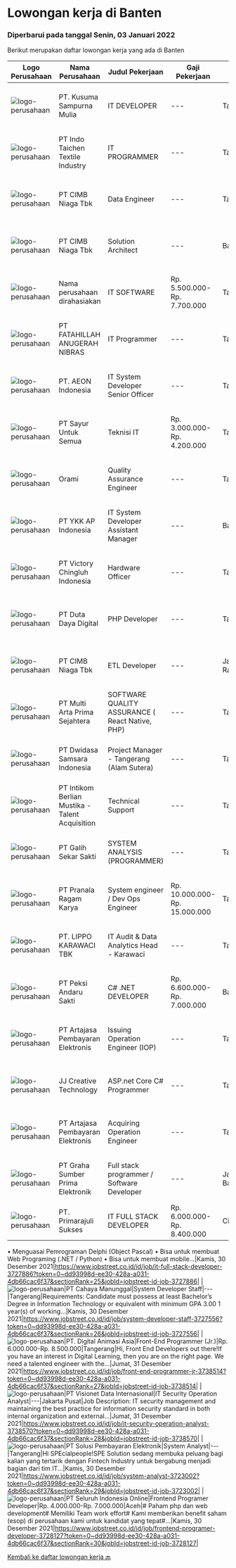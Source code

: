 
  # Lowongan kerja di Banten

  ### Diperbarui pada tanggal Senin, 03 Januari 2022

  Berikut merupakan daftar lowongan kerja yang ada di Banten

  |Logo Perusahaan | Nama Perusahaan | Judul Pekerjaan | Gaji Pekerjaan | Lokasi | Deskripsi | Tanggal diunggah | Pranala |
  | -------------- | --------------- | --------------- | --------- | --------- | -------------- | ------- | ----------- |
  |![logo-perusahaan](https://image-service-cdn.seek.com.au/045fcb8e11e0ab78ef87a22041b17033f8032dde/ee4dce1061f3f616224767ad58cb2fc751b8d2dc)|PT. Kusuma Sampurna Mulia|IT DEVELOPER|---|Tangerang|Tanggung Jawab Utama : Mengelola dan menangani pengembangan website/mobile apps, dan update teknologi terbaru. Membuat kerangka kerja/framework dan...|Minggu, 02 Januari 2022|https://www.jobstreet.co.id/id/job/it-developer-3731619?token=0~dd93998d-ee30-428a-a031-4db66cac6f37&sectionRank=1&jobId=jobstreet-id-job-3731619|
|![logo-perusahaan](https://image-service-cdn.seek.com.au/d27468ae5533bc19b08e389f88f1a7f2e90a1596/ee4dce1061f3f616224767ad58cb2fc751b8d2dc)|PT Indo Taichen Textile Industry|IT PROGRAMMER|---|Tangerang|Jobdesc: Handle Full Stack develop to department request Develop, maintain and support web application existing &amp; new project Create a web...|Senin, 03 Januari 2022|https://www.jobstreet.co.id/id/job/it-programmer-3738995?token=0~dd93998d-ee30-428a-a031-4db66cac6f37&sectionRank=2&jobId=jobstreet-id-job-3738995|
|![logo-perusahaan](https://image-service-cdn.seek.com.au/2c6f6f12cb15b08239744ca7630b97fee07e84ce/ee4dce1061f3f616224767ad58cb2fc751b8d2dc)|PT CIMB Niaga Tbk|Data Engineer|---|Tangerang|Job Description:  Perform application system development related to Realtime Engine System, Big Data, Kafka, CDC, &amp; Abinitio Platform Ensure that...|Minggu, 02 Januari 2022|https://www.jobstreet.co.id/id/job/data-engineer-3732394?token=0~dd93998d-ee30-428a-a031-4db66cac6f37&sectionRank=3&jobId=jobstreet-id-job-3732394|
|![logo-perusahaan](https://image-service-cdn.seek.com.au/2c6f6f12cb15b08239744ca7630b97fee07e84ce/ee4dce1061f3f616224767ad58cb2fc751b8d2dc)|PT CIMB Niaga Tbk|Solution Architect|---|Banten|Roles &amp; Responsibilities: Analyze IT Project and giving advise for the best IT Solution based on requirements, budget and timeline Produce high...|Minggu, 02 Januari 2022|https://www.jobstreet.co.id/id/job/solution-architect-3732397?token=0~dd93998d-ee30-428a-a031-4db66cac6f37&sectionRank=4&jobId=jobstreet-id-job-3732397|
|![logo-perusahaan](https://us.123rf.com/450wm/pavelstasevich/pavelstasevich1811/pavelstasevich181101027/112815900-stock-vector-no-image-available-icon-flat-vector.jpg?ver=6)|Nama perusahaan dirahasiakan|IT SOFTWARE|Rp. 5.500.000-Rp. 7.700.000|Tangerang|Job desc: Able to develop new standards for developments when needed to reduce bugs and to proactively prevent bugs Creates automated scripts to test...|Jumat, 31 Desember 2021|https://www.jobstreet.co.id/id/job/it-software-3724169?token=0~dd93998d-ee30-428a-a031-4db66cac6f37&sectionRank=5&jobId=jobstreet-id-job-3724169|
|![logo-perusahaan](https://image-service-cdn.seek.com.au/ae94e3b41632c59bb558255047fa50596172df4b/ee4dce1061f3f616224767ad58cb2fc751b8d2dc)|PT FATAHILLAH ANUGERAH NIBRAS|IT Programmer|---|Tangerang|Requirement: Possessed at least Bachelor Degree of Information Technology Have at least 2 years experience as Programmer Have experience in developing...|Sabtu, 01 Januari 2022|https://www.jobstreet.co.id/id/job/it-programmer-3731010?token=0~dd93998d-ee30-428a-a031-4db66cac6f37&sectionRank=6&jobId=jobstreet-id-job-3731010|
|![logo-perusahaan](https://image-service-cdn.seek.com.au/70da9ce50f262e3c42ef7920a0d4297647ee2c10/ee4dce1061f3f616224767ad58cb2fc751b8d2dc)|PT. AEON Indonesia|IT System Developer Senior Officer|---|Tangerang|Qualification Bachelor's degree in computer science or information technology, or equivalent experience 2 years experience working with information...|Jumat, 31 Desember 2021|https://www.jobstreet.co.id/id/job/it-system-developer-senior-officer-3729295?token=0~dd93998d-ee30-428a-a031-4db66cac6f37&sectionRank=7&jobId=jobstreet-id-job-3729295|
|![logo-perusahaan](https://image-service-cdn.seek.com.au/3a36cee411b97c1e63eadd3c496e1e5db121e954/ee4dce1061f3f616224767ad58cb2fc751b8d2dc)|PT Sayur Untuk Semua|Teknisi IT|Rp. 3.000.000-Rp. 4.200.000|Tangerang|Deskripsi Kerja antara lain sebagai berikut, Melakukan maintanance All Equipment IT (Hardware &amp; Software) Bertugas untuk Instalansi Equipment Baru...|Kamis, 30 Desember 2021|https://www.jobstreet.co.id/id/job/teknisi-it-3737031?token=0~dd93998d-ee30-428a-a031-4db66cac6f37&sectionRank=8&jobId=jobstreet-id-job-3737031|
|![logo-perusahaan](https://image-service-cdn.seek.com.au/5665bd4fde839b0909a79c4061baca3eb4f22607/ee4dce1061f3f616224767ad58cb2fc751b8d2dc)|Orami|Quality Assurance Engineer|---|Tangerang|Responsibilities: Perform adequate testing of the team's application development work Create automated tests for web applications &amp; APIs...|Minggu, 02 Januari 2022|https://www.jobstreet.co.id/id/job/quality-assurance-engineer-3731444?token=0~dd93998d-ee30-428a-a031-4db66cac6f37&sectionRank=9&jobId=jobstreet-id-job-3731444|
|![logo-perusahaan](https://image-service-cdn.seek.com.au/137f7e23693c887f29135f9a0b3432e715df6933/ee4dce1061f3f616224767ad58cb2fc751b8d2dc)|PT YKK AP Indonesia|IT System Developer Assistant Manager|---|Banten|JOB REQUIREMENTS Having an experience minimum 3 years in the same position is mandatory Having knowledge and well-experienced in SDLC (System...|Kamis, 30 Desember 2021|https://www.jobstreet.co.id/id/job/it-system-developer-assistant-manager-3727944?token=0~dd93998d-ee30-428a-a031-4db66cac6f37&sectionRank=10&jobId=jobstreet-id-job-3727944|
|![logo-perusahaan](https://image-service-cdn.seek.com.au/d9e01f371e126c3db29d41ca7339e0d04857722e/ee4dce1061f3f616224767ad58cb2fc751b8d2dc)|PT Victory Chingluh Indonesia|Hardware Officer|---|Tangerang|Job OverviewPerform computer, network, and telephone maintenance to keep them working properlyResponsibilities and Duties Installing computer networks...|Kamis, 30 Desember 2021|https://www.jobstreet.co.id/id/job/hardware-officer-3736728?token=0~dd93998d-ee30-428a-a031-4db66cac6f37&sectionRank=11&jobId=jobstreet-id-job-3736728|
|![logo-perusahaan](https://image-service-cdn.seek.com.au/37f4b10d9e280f6584590c1587ef913ae87be15d/ee4dce1061f3f616224767ad58cb2fc751b8d2dc)|PT Duta Daya Digital|PHP Developer|---|Tangerang|Crewdible is an Indonesia-based Startup company, focusing on online fulfillment services. Since 2017, Crewdible has provided multi-channel fulfillment...|Jumat, 31 Desember 2021|https://www.jobstreet.co.id/id/job/php-developer-3738469?token=0~dd93998d-ee30-428a-a031-4db66cac6f37&sectionRank=12&jobId=jobstreet-id-job-3738469|
|![logo-perusahaan](https://image-service-cdn.seek.com.au/2c6f6f12cb15b08239744ca7630b97fee07e84ce/ee4dce1061f3f616224767ad58cb2fc751b8d2dc)|PT CIMB Niaga Tbk|ETL Developer|---|Jakarta Raya|Job Descriptions: Develops, enhances, debugs, supports, maintains and tests software applications that support business units or supporting functions....|Minggu, 02 Januari 2022|https://www.jobstreet.co.id/id/job/etl-developer-3732388?token=0~dd93998d-ee30-428a-a031-4db66cac6f37&sectionRank=13&jobId=jobstreet-id-job-3732388|
|![logo-perusahaan](https://image-service-cdn.seek.com.au/b44c3829bae9a530d5067d865bd6abd746c44067/ee4dce1061f3f616224767ad58cb2fc751b8d2dc)|PT Multi Arta Prima Sejahtera|SOFTWARE QUALITY ASSURANCE ( React Native, PHP)|---|Tangerang|SOFTWARE QUALITY ASSURANCE (PHP &amp; React Native)Qualifications: Ability in PHP language Familiar with Unit test DevOps skill is a plus Self-learner...|Senin, 03 Januari 2022|https://www.jobstreet.co.id/id/job/software-quality-assurance-react-native-php-3739113?token=0~dd93998d-ee30-428a-a031-4db66cac6f37&sectionRank=14&jobId=jobstreet-id-job-3739113|
|![logo-perusahaan](https://image-service-cdn.seek.com.au/77471787a9c51ee5351e92362a66618d0b70b4d3/ee4dce1061f3f616224767ad58cb2fc751b8d2dc)|PT Dwidasa Samsara Indonesia|Project Manager - Tangerang (Alam Sutera)|---|Tangerang|Job Description:  Plan the project Define the scope of the project in collaboration with senior management Create a detailed work plan which...|Jumat, 31 Desember 2021|https://www.jobstreet.co.id/id/job/project-manager-tangerang-alam-sutera-3738407?token=0~dd93998d-ee30-428a-a031-4db66cac6f37&sectionRank=15&jobId=jobstreet-id-job-3738407|
|![logo-perusahaan](https://image-service-cdn.seek.com.au/a5ed087c91d94dac0c755515ba2459975f37a3de/ee4dce1061f3f616224767ad58cb2fc751b8d2dc)|PT Intikom Berlian Mustika - Talent Acquisition|Technical Support|---|Tangerang|Candidate must possess at least Diploma, Bachelor's Degree in Computer Science/Information Technology or equivalent. At least 3 Year(s) of working...|Rabu, 29 Desember 2021|https://www.jobstreet.co.id/id/job/technical-support-3736326?token=0~dd93998d-ee30-428a-a031-4db66cac6f37&sectionRank=16&jobId=jobstreet-id-job-3736326|
|![logo-perusahaan](https://image-service-cdn.seek.com.au/fca2de65d69d1fdd1ffd673d075eb7eac1ba075d/ee4dce1061f3f616224767ad58cb2fc751b8d2dc)|PT Galih Sekar Sakti|SYSTEM ANALYSIS (PROGRAMMER)|---|Tangerang|Persyaratan:1.        Pendidikan S1 Komputer Akuntansi2.        Usia Maksimal 28 Tahun3.        Fresh Graduate atau Berpengalaman 1 Tahun &amp;...|Jumat, 31 Desember 2021|https://www.jobstreet.co.id/id/job/system-analysis-programmer-3729509?token=0~dd93998d-ee30-428a-a031-4db66cac6f37&sectionRank=17&jobId=jobstreet-id-job-3729509|
|![logo-perusahaan](https://image-service-cdn.seek.com.au/96868915a712bdce9a839af10d064420ae49947f/ee4dce1061f3f616224767ad58cb2fc751b8d2dc)|PT Pranala Ragam Karya|System engineer / Dev Ops Engineer|Rp. 10.000.000-Rp. 15.000.000|Tangerang|Exposure to security concepts, best practices and policies for cloud-based deployments Understanding of database design and implementation Familiarity...|Jumat, 31 Desember 2021|https://www.jobstreet.co.id/id/job/system-engineer-dev-ops-engineer-3730021?token=0~dd93998d-ee30-428a-a031-4db66cac6f37&sectionRank=18&jobId=jobstreet-id-job-3730021|
|![logo-perusahaan](https://image-service-cdn.seek.com.au/36d1f72dfe2eaecadca52d4fcd4d598e74393d61/ee4dce1061f3f616224767ad58cb2fc751b8d2dc)|PT. LIPPO KARAWACI TBK|IT Audit & Data Analytics Head - Karawaci|---|Tangerang|This role will lead IT Audit team to perform IT Risk Assessments and audit on IT general control, IT application control, IT Security &amp; Governance...|Kamis, 30 Desember 2021|https://www.jobstreet.co.id/id/job/it-audit-data-analytics-head-karawaci-3737367?token=0~dd93998d-ee30-428a-a031-4db66cac6f37&sectionRank=19&jobId=jobstreet-id-job-3737367|
|![logo-perusahaan](https://image-service-cdn.seek.com.au/b1b9dc56cca4b138ed6392e15f014974b4fb7671/ee4dce1061f3f616224767ad58cb2fc751b8d2dc)|PT Peksi Andaru Sakti|C# .NET DEVELOPER|Rp. 6.600.000-Rp. 7.000.000|Banten|Kualifikasi : Pendidikan : Diploma, Gelar Sarjana di Teknik (Komputer/Telekomunikasi), Ilmu Komputer/Teknologi Informasi, Seni/Desain/Multimedia...|Minggu, 02 Januari 2022|https://www.jobstreet.co.id/id/job/c-net-developer-3725879?token=0~dd93998d-ee30-428a-a031-4db66cac6f37&sectionRank=20&jobId=jobstreet-id-job-3725879|
|![logo-perusahaan](https://image-service-cdn.seek.com.au/55aded1287383eeeb6207d2664b4836add413aaf/ee4dce1061f3f616224767ad58cb2fc751b8d2dc)|PT Artajasa Pembayaran Elektronis|Issuing Operation Engineer (IOP)|---|Tangerang|Melaksanakan penyediaan informasi teknis terkait spesifikasi produk, perangkat produksi, migrasi dan sertifikasi produk Pelaksanaan support pasca...|Kamis, 30 Desember 2021|https://www.jobstreet.co.id/id/job/issuing-operation-engineer-iop-3727791?token=0~dd93998d-ee30-428a-a031-4db66cac6f37&sectionRank=21&jobId=jobstreet-id-job-3727791|
|![logo-perusahaan](https://image-service-cdn.seek.com.au/c268df7940117025a87484bdc085ef5e08913a49/ee4dce1061f3f616224767ad58cb2fc751b8d2dc)|JJ Creative Technology|ASP.net Core C# Programmer|---|Tangerang|Persyaratan: Familliar dengan ASP.Net Core dan C#. Familiar menggunakan MSSQL. Javascript, React JS, node JS, Socket.IO / Websocket adalah nilai...|Sabtu, 01 Januari 2022|https://www.jobstreet.co.id/id/job/asp-net-core-c-programmer-3724033?token=0~dd93998d-ee30-428a-a031-4db66cac6f37&sectionRank=22&jobId=jobstreet-id-job-3724033|
|![logo-perusahaan](https://image-service-cdn.seek.com.au/55aded1287383eeeb6207d2664b4836add413aaf/ee4dce1061f3f616224767ad58cb2fc751b8d2dc)|PT Artajasa Pembayaran Elektronis|Acquiring Operation Engineer|---|Tangerang|Melaksanakan penyediaan informasi teknis terkait spesifikasi produk, perangkat produksi, migrasi dan sertifikasi produk Pelaksanaan support pasca...|Kamis, 30 Desember 2021|https://www.jobstreet.co.id/id/job/acquiring-operation-engineer-3727788?token=0~dd93998d-ee30-428a-a031-4db66cac6f37&sectionRank=23&jobId=jobstreet-id-job-3727788|
|![logo-perusahaan](https://image-service-cdn.seek.com.au/3a322ec71c6712de8048c6470391a42f421ebeb4/ee4dce1061f3f616224767ad58cb2fc751b8d2dc)|PT Graha Sumber Prima Elektronik|Full stack programmer / Software Developer|---|Jakarta Barat|Qualification: Degree in Computer Science and other related. Programming Language: a. Javascript/PHP (Laravel is highly preferable)b. Java, Python...|Jumat, 31 Desember 2021|https://www.jobstreet.co.id/id/job/full-stack-programmer-software-developer-3729289?token=0~dd93998d-ee30-428a-a031-4db66cac6f37&sectionRank=24&jobId=jobstreet-id-job-3729289|
|![logo-perusahaan](https://image-service-cdn.seek.com.au/d5459a97051dadc304d71437828fb7a4f08e2eb8/ee4dce1061f3f616224767ad58cb2fc751b8d2dc)|PT. Primarajuli Sukses|IT FULL STACK DEVELOPER|Rp. 6.000.000-Rp. 8.400.000|Cikupa|• Pengkodean
• Menguasai Pemrograman Delphi (Object Pascal)
• Bisa untuk membuat Web Programing (.NET / Python) 
• Bisa untuk membuat mobile...|Kamis, 30 Desember 2021|https://www.jobstreet.co.id/id/job/it-full-stack-developer-3727886?token=0~dd93998d-ee30-428a-a031-4db66cac6f37&sectionRank=25&jobId=jobstreet-id-job-3727886|
|![logo-perusahaan](https://image-service-cdn.seek.com.au/7aa6b310235b9fb1061ddb8ea76341088d18de07/ee4dce1061f3f616224767ad58cb2fc751b8d2dc)|PT Cahaya Manunggal|System Developer Staff|---|Tangerang|Requirements: Candidate must possess at least Bachelor’s Degree in Information Technology or equivalent with minimum GPA 3.00 1 year(s) of working...|Kamis, 30 Desember 2021|https://www.jobstreet.co.id/id/job/system-developer-staff-3727556?token=0~dd93998d-ee30-428a-a031-4db66cac6f37&sectionRank=26&jobId=jobstreet-id-job-3727556|
|![logo-perusahaan](https://image-service-cdn.seek.com.au/f361b780bbbab0e27ba721f469fa9b8e9f343f28/ee4dce1061f3f616224767ad58cb2fc751b8d2dc)|PT. Digital Animasi Asia|Front-End Programmer (Jr.)|Rp. 6.000.000-Rp. 8.500.000|Tangerang|Hi, Front End Developers out there!If you have an interest in Digital Learning, then you are on the right page. We need a talented engineer with the...|Jumat, 31 Desember 2021|https://www.jobstreet.co.id/id/job/front-end-programmer-jr-3738514?token=0~dd93998d-ee30-428a-a031-4db66cac6f37&sectionRank=27&jobId=jobstreet-id-job-3738514|
|![logo-perusahaan](https://image-service-cdn.seek.com.au/7f00c3c4cf081180aeede06da509ec826da9430b/ee4dce1061f3f616224767ad58cb2fc751b8d2dc)|PT Visionet Data Internasional|IT Security Operation Analyst|---|Jakarta Pusat|Job Description: IT security management and maintaining the best practice for information security standard in both internal organization and external...|Jumat, 31 Desember 2021|https://www.jobstreet.co.id/id/job/it-security-operation-analyst-3738570?token=0~dd93998d-ee30-428a-a031-4db66cac6f37&sectionRank=28&jobId=jobstreet-id-job-3738570|
|![logo-perusahaan](https://image-service-cdn.seek.com.au/0401c56e928487d2f29123172ea6acb5d2a335c6/ee4dce1061f3f616224767ad58cb2fc751b8d2dc)|PT Solusi Pembayaran Elektronik|System Analyst|---|Tangerang|Hi SPEcialpeople!SPE Solution sedang membuka peluang bagi kalian yang tertarik dengan Fintech Industry untuk bergabung menjadi bagian dari tim IT...|Kamis, 30 Desember 2021|https://www.jobstreet.co.id/id/job/system-analyst-3723002?token=0~dd93998d-ee30-428a-a031-4db66cac6f37&sectionRank=29&jobId=jobstreet-id-job-3723002|
|![logo-perusahaan](https://image-service-cdn.seek.com.au/c768f0670f8f8212da7de609b6af9d0b2e5134cc/ee4dce1061f3f616224767ad58cb2fc751b8d2dc)|PT Seluruh Indonesia Online|Frontend Programer Developer|Rp. 4.000.000-Rp. 7.000.000|Aceh|# Paham php dan web development# Memiliki Team work effort# Kami memberikan benefit saham (esop) di perusahaan kami untuk kandidat yang tepat#...|Kamis, 30 Desember 2021|https://www.jobstreet.co.id/id/job/frontend-programer-developer-3728127?token=0~dd93998d-ee30-428a-a031-4db66cac6f37&sectionRank=30&jobId=jobstreet-id-job-3728127|


  [Kembali ke daftar lowongan kerja 🔙](../README.md#daftar-lowongan-kerja)
  